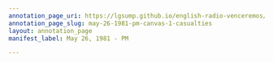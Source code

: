 ```yaml
---
annotation_page_uri: https://lgsump.github.io/english-radio-venceremos/annotations/may-26-1981-pm-canvas-1-casualties.json
annotation_page_slug: may-26-1981-pm-canvas-1-casualties
layout: annotation_page
manifest_label: May 26, 1981 - PM

---
```

